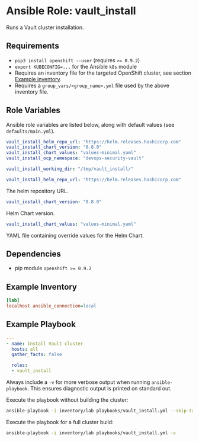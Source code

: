 # Ansible Role: vault_install

Runs a Vault cluster installation.

## Requirements

- `pip3 install openshift --user` (requires `>= 0.9.2`)
- `export KUBECONFIG=...` for the Ansible `k8s` module
- Requires an inventory file for the targeted OpenShift cluster, see section [Example inventory](#example-inventory). 
- Requires a `group_vars/<group_name>.yml` file used by the above inventory file.

## Role Variables

Ansible role variables are listed below, along with default values (see `defaults/main.yml`).

```yaml
vault_install_helm_repo_url: "https://helm.releases.hashicorp.com"
vault_install_chart_version: "0.8.0"
vault_install_chart_values: "values-minimal.yaml"
vault_install_ocp_namespace: "devops-security-vault"

vault_install_working_dir: "/tmp/vault_install/"
```

```yaml
vault_install_helm_repo_url: "https://helm.releases.hashicorp.com"
```

The helm repository URL.

```yaml
vault_install_chart_version: "0.8.0"
```

Helm Chart version.

```yaml
vault_install_chart_values: "values-minimal.yaml"
```

YAML file containing override values for the Helm Chart.

## Dependencies

- pip module `openshift >= 0.9.2`

## Example Inventory

```ini
[lab]
localhost ansible_connection=local
```

## Example Playbook

```yaml
---
- name: Install Vault cluster
  hosts: all
  gather_facts: false

  roles:
  - vault_install
```

Always include a `-v` for more verbose output when running `ansible-playbook`. This ensures diagnostic
output is printed on standard out.

Execute the playbook without building the cluster:

```bash
ansible-playbook -i inventory/lab playbooks/vault_install.yml --skip-tags build -v
```

Execute the playbook for a full cluster build:

```bash
ansible-playbook -i inventory/lab playbooks/vault_install.yml -v
```

